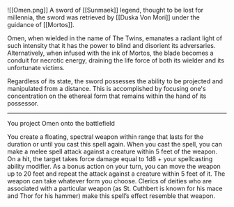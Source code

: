 ![[Omen.png]]
A sword of [[Sunmaek]] legend, thought to be lost for millennia, the sword was retrieved by [[Duska Von Mori]] under the guidance of [[Mortos]]. 

Omen, when wielded in the name of The Twins, emanates a radiant light of such intensity that it has the power to blind and disorient its adversaries. Alternatively, when infused with the ink of Mortos, the blade becomes a conduit for necrotic energy, draining the life force of both its wielder and its unfortunate victims.

Regardless of its state, the sword possesses the ability to be projected and manipulated from a distance. This is accomplished by focusing one's concentration on the ethereal form that remains within the hand of its possessor.

---

You project Omen onto the battlefield


You create a floating, spectral weapon within range that lasts for the duration or until you cast this spell again. When you cast the spell, you can make a melee spell attack against a creature within 5 feet of the weapon. On a hit, the target takes force damage equal to 1d8 + your spellcasting ability modifier. As a bonus action on your turn, you can move the weapon up to 20 feet and repeat the attack against a creature within 5 feet of it. The weapon can take whatever form you choose. Clerics of deities who are associated with a particular weapon (as St. Cuthbert is known for his mace and Thor for his hammer) make this spell’s effect resemble that weapon.